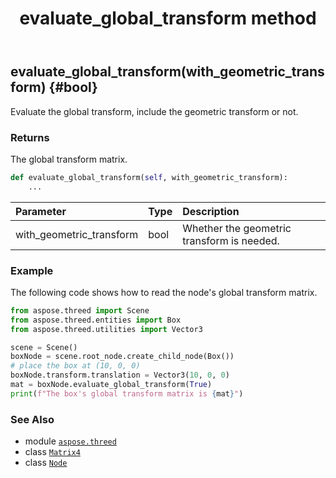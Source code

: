 ﻿---
title: evaluate_global_transform method
second_title: Aspose.3D for Python via .NET API References
description: 
type: docs
weight: 50
url: /python-net/aspose.threed/node/evaluate_global_transform/
is_root: false
---

## evaluate_global_transform(with_geometric_transform) {#bool}

Evaluate the global transform, include the geometric transform or not.


### Returns 


The global transform matrix.


```python
def evaluate_global_transform(self, with_geometric_transform):
    ...
```


| Parameter | Type | Description |
| :- | :- | :- |
| with_geometric_transform | bool | Whether the geometric transform is needed. |

### Example 


The following code shows how to read the node's global transform matrix.

```python
from aspose.threed import Scene
from aspose.threed.entities import Box
from aspose.threed.utilities import Vector3

scene = Scene()
boxNode = scene.root_node.create_child_node(Box())
# place the box at (10, 0, 0)
boxNode.transform.translation = Vector3(10, 0, 0)
mat = boxNode.evaluate_global_transform(True)
print(f"The box's global transform matrix is {mat}")

```



### See Also
* module [`aspose.threed`](../../)
* class [`Matrix4`](/3d/python-net/aspose.threed.utilities/matrix4)
* class [`Node`](/3d/python-net/aspose.threed/node)
